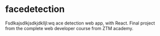 # facedetection
Fsdlkajsdlkjsdkjdklljl:wq
ace detection web app, with React. Final project from the complete web developer course from ZTM academy. 
